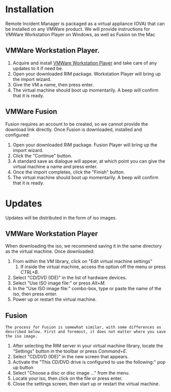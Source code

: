 # Installation
Remote Incident Manager is packaged as a virtual appliance (OVA) that can be installed on any VMWare product. We will provide instructions for VMWare Workstation Player on Windows, as well as Fusion on the Mac
## VMWare Workstation Player.
1. Acquire and install [VMWare Workstation Player](https://download3.vmware.com/software/WKST-PLAYER-1700/VMware-player-full-17.0.0-20800274.exe) and take care of any updates to it if need be.
1. Open your downloaded RIM package. Workstation Player will bring up the import wizard.
1. Give the VM a name, then press enter.
1. The virtual machine should boot up momentarily. A beep will confirm that it is ready.
<!-- end -->
## VMWare Fusion
Fusion requires an account to be created, so we cannot provide the download link directly. Once Fusion is downloaded, installed and configured:
1. Open your downloaded RIM package. Fusion Player will bring up the import wizard.
1. Click the "Continue" button.
1. A standard save as dialogue will appear, at which point you can give the virtual machine a name and press enter.
1. Once the import completes, click the "Finish" button.
1. The virtual machine should boot up momentarily. A beep will confirm that it is ready.
<!-- end -->
# Updates
Updates will be distributed in the form of iso images.
## VMWare Workstation Player 
When downloading the iso, we recommend saving it in the same directory as the virtual machine. Once downloaded:
1. From within the VM library, click on "Edit virtual machine settings"
    1. If inside the virtual machine, access the option off the menu or press *CTRL+B*.
1. Select "CD/DVD (IDE)" in the list of hardware devices.
1. Select "Use ISO image file:" or press *Alt+M*.
1. In the "Use ISO image file:" combo-box, type or paste the name of the iso, then press enter.
1. Power up or restart the virtual machine.
    <!-- end -->
## Fusion
    The process for Fusion is somewhat similar, with some differences as described below. First and foremost, it does not matter where you save the iso image.
1. After selecting the RIM server in your virtual machine library, locate the "Settings" button in the toolbar or press *Command+E*.
1. Select "CD/DVD (IDE)" in the new screen that appears.
1. Activate the "This CD/DVD drive is configured to use the following:" pop up button
1. Select "Choose a disc or disc image …" from the menu.
1. Locate your iso, then click on the file or press enter.
1. Close the settings screen, then start up or restart the virtual machine.